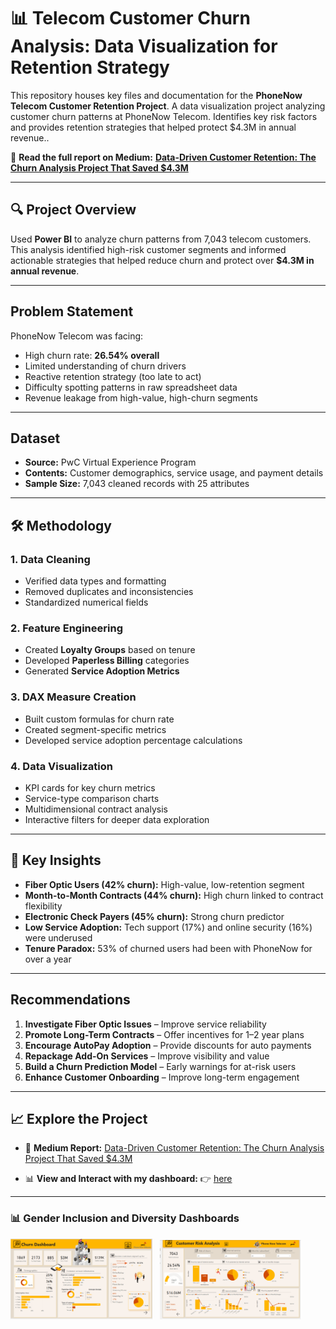 # 📊 Telecom Customer Churn Analysis: Data Visualization for Retention Strategy

This repository houses key files and documentation for the **PhoneNow Telecom Customer Retention Project**. A data visualization project analyzing customer churn patterns at PhoneNow Telecom. Identifies key risk factors and provides retention strategies that helped protect $4.3M in annual revenue..

🔗 **Read the full report on Medium:**
[**Data-Driven Customer Retention: The Churn Analysis Project That Saved \$4.3M**](https://medium.com/@UjuEmmanuella/data-driven-customer-retention-the-churn-analysis-project-that-saved-4-3m-a0078fa8518d)

---

## 🔍 Project Overview

Used **Power BI** to analyze churn patterns from 7,043 telecom customers. This analysis identified high-risk customer segments and informed actionable strategies that helped reduce churn and protect over **\$4.3M in annual revenue**.

---

## Problem Statement

PhoneNow Telecom was facing:

* High churn rate: **26.54% overall**
* Limited understanding of churn drivers
* Reactive retention strategy (too late to act)
* Difficulty spotting patterns in raw spreadsheet data
* Revenue leakage from high-value, high-churn segments

---

## Dataset

* **Source:** PwC Virtual Experience Program
* **Contents:** Customer demographics, service usage, and payment details
* **Sample Size:** 7,043 cleaned records with 25 attributes

---

## 🛠️ Methodology

### 1. **Data Cleaning**

* Verified data types and formatting
* Removed duplicates and inconsistencies
* Standardized numerical fields

### 2. **Feature Engineering**

* Created **Loyalty Groups** based on tenure
* Developed **Paperless Billing** categories
* Generated **Service Adoption Metrics**

### 3. **DAX Measure Creation**

* Built custom formulas for churn rate
* Created segment-specific metrics
* Developed service adoption percentage calculations

### 4. **Data Visualization**

* KPI cards for key churn metrics
* Service-type comparison charts
* Multidimensional contract analysis
* Interactive filters for deeper data exploration

---

## 🔎 Key Insights

* **Fiber Optic Users (42% churn):** High-value, low-retention segment
* **Month-to-Month Contracts (44% churn):** High churn linked to contract flexibility
* **Electronic Check Payers (45% churn):** Strong churn predictor
* **Low Service Adoption:** Tech support (17%) and online security (16%) were underused
* **Tenure Paradox:** 53% of churned users had been with PhoneNow for over a year

---

## Recommendations

1. **Investigate Fiber Optic Issues** – Improve service reliability
2. **Promote Long-Term Contracts** – Offer incentives for 1–2 year plans
3. **Encourage AutoPay Adoption** – Provide discounts for auto payments
4. **Repackage Add-On Services** – Improve visibility and value
5. **Build a Churn Prediction Model** – Early warnings for at-risk users
6. **Enhance Customer Onboarding** – Improve long-term engagement

---

## 📈 Explore the Project

* 🔗 **Medium Report:**
  [Data-Driven Customer Retention: The Churn Analysis Project That Saved \$4.3M](https://medium.com/@UjuEmmanuella/data-driven-customer-retention-the-churn-analysis-project-that-saved-4-3m-a0078fa8518d)

* 📊 **View and Interact with my dashboard:**
  👉 [here](https://app.powerbi.com/view?r=eyJrIjoiYzA4NjFiOGEtNGFlMy00NDIzLTgzYTktYWMyYzVlOWU3YThjIiwidCI6IjE0ODkzNGNiLWQyMDgtNGU1Ny1hNGNkLWE2YTY2YWIyMDgwMCJ9&pageName=67a1b444e0bbc70a10d4)

---

<h3>📊 Gender Inclusion and Diversity Dashboards</h3>

<p float="left">
  <img src="./Dashboard%20Images/Churn%20Dashboard.png" width="45%" />
  &nbsp;
  <img src="./Dashboard%20Images/Risk%20Analysis.png" width="45%" />
</p>
